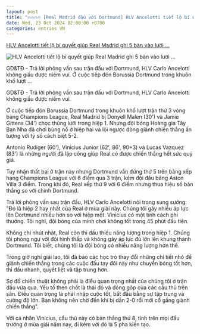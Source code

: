 ```yaml
---
layout: post
title: "🔥🔥🔥🔥 [Real Madrid đấu với Dortmund] HLV Ancelotti tiết lộ bí quyết giúp Real Madrid ghi 5 bàn vào lưới ..."
date: Wed, 23 Oct 2024 02:00:00 +0700
categories: entries VN
---
```

[HLV Ancelotti tiết lộ bí quyết giúp Real Madrid ghi 5 bàn vào lưới ...](https://giaoducthoidai.vn/hlv-ancelotti-tiet-lo-bi-quyet-giup-real-madrid-ghi-5-ban-vao-luoi-dortmund-post705675.html)

![HLV Ancelotti tiết lộ bí quyết giúp Real Madrid ghi 5 bàn vào lưới ...](https://cdn.giaoducthoidai.vn/images/e68bd0ae7e0a4d2e84e451c6db68f2d4223f1b5ce86ec7814de6745d5cb884a33e16729422e060a0dee0671aa4d5ad6c42acdfaac16b4a17861c8639b437ffd26b2cf1721f9782fcf472a21c180aca34/ance-01-jppr-3526-8566.jpg.webp)

GD&TĐ - Trả lời phỏng vấn sau trận đấu với Dortmund, HLV Carlo Ancelotti không giấu được niềm vui. Ở cuộc tiếp đón Borussia Dortmund trong khuôn khổ lượt ...

GD&TĐ - Trả lời phỏng vấn sau trận đấu với Dortmund, HLV Carlo Ancelotti không giấu được niềm vui.

Ở cuộc tiếp đón Borussia Dortmund trong khuôn khổ lượt trận thứ 3 vòng bảng Champions League, Real Madrid bị Donyell Malen (30') và Jamie Gittens (34') chọc thủng lưới trong hiệp 1. Nhưng đội bóng Hoàng gia Tây Ban Nha đã chơi bùng nổ ở hiệp hai và lội ngược dòng giành chiến thắng ấn tượng với tỷ số cách biệt 5-2.

Antonio Rudiger (60'), Vinicius Junior (62', 86', 90+3) và Lucas Vazquez (83') là những người đã lập công giúp Real có được chiến thắng hết sức quý giá.

Tuy nhận thất bại ở trận này nhưng Dortmund vẫn đứng thứ 5 trên bảng xếp hạng Champions League với 6 điểm qua 3 trận, kém đội đầu bảng Aston Villa 3 điểm. Trong khi đó, Real xếp thứ 9 với 6 điểm nhưng thua hiệu số bàn thắng so với chính Dortmund.

Trả lời phỏng vấn sau trận đấu, HLV Carlo Ancelotti nói trong sung sướng: "Đó là hiệp 2 hay nhất của Real ở mùa giải này. Chúng tôi gây nhiều áp lực lên Dortmund nhiều hơn so với hiệp một. Vinicius có một tính cách phi thường. Tôi nghĩ, đội bóng của mình chơi không tốt trong 45 phút đầu tiên.

Không chỉ nhút nhát, Real còn thi đấu thiếu năng lượng trong hiệp 1. Chúng tôi phòng ngự với đội hình thấp và không gây áp lực đủ lớn lên khung thành Dortmund. Tôi biết, chúng tôi là đội bóng có nhiều năng lượng hơn thế.

Trong giờ nghỉ giải lao, tôi đã bảo các học trò thay đổi những chi tiết nhỏ để giành chiến thắng trong các cuộc đấu tay đôi này như chuyền bóng tốt hơn, thi đấu nhanh, quyết liệt và tập trung hơn.

Sơ đồ chiến thuật không phải là điều quan trọng nhất của chúng tôi ở trận đấu vừa qua. Yếu tố then chốt là thái độ và đóng góp của các cầu thủ trên sân. Điều quan trọng là phải nhập cuộc tốt, bắt đầu bằng sự tập trung và cường độ lớn. Bạn không nên chờ đến khi bị dẫn 2-0 rồi mới cố gắng giành chiến thắng".

Với cá nhân Vinicius, cầu thủ này có bàn thắng thứ 8, tính trên mọi đấu trường ở mùa giải năm nay, đi kèm với đó là 5 pha kiến tạo.

